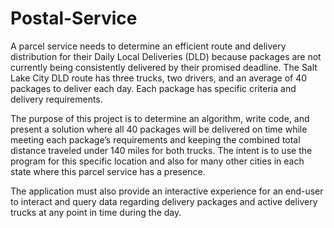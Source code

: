 # Postal-Service

A parcel service needs to determine an efficient route and delivery distribution for their Daily Local Deliveries (DLD) because packages are not currently being consistently delivered by their promised deadline. The Salt Lake City DLD route has three trucks, two drivers, and an average of 40 packages to deliver each day. Each package has specific criteria and delivery requirements.

The purpose of this project is to determine an algorithm, write code, and present a solution where all 40 packages will be delivered on time while meeting each package’s requirements and keeping the combined total distance traveled under 140 miles for both trucks. The intent is to use the program for this specific location and also for many other cities in each state where this parcel service has a presence.

The application must also provide an interactive experience for an end-user to interact and query data regarding delivery packages and active delivery trucks at any point in time during the day.
